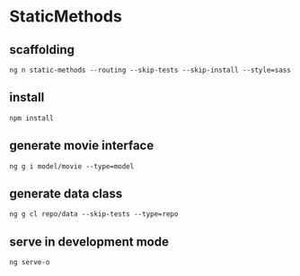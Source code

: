 # StaticMethods

## scaffolding

```shell
ng n static-methods --routing --skip-tests --skip-install --style=sass
```

## install

```shell
npm install
```

## generate movie interface

```shell
ng g i model/movie --type=model
```

## generate data class

```shell
ng g cl repo/data --skip-tests --type=repo
```

## serve in development mode

```shell
ng serve-o
```

